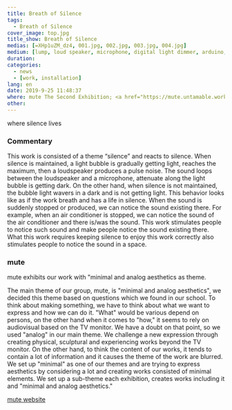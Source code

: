 ```yaml
---
title: Breath of Silence
tags:
  - Breath of Silence
cover_image: top.jpg
title_show: Breath of Silence
medias: [=XHp1uZM_dz4, 001.jpg, 002.jpg, 003.jpg, 004.jpg]
medium: [lump, loud speaker, microphone, digital light dimmer, arduino, raspberry pi]
duration:
categories:
  - news
  - [work, installation]
lang: en
date: 2019-9-25 11:48:37
where: mute The Second Exhibition; <a href="https://mute.untamable.work/archive.html?lang=en" target="_blank">Silence</a>
other:
---
```

where silence lives

### Commentary
This work is consisted of a theme “silence” and reacts to silence. When silence is maintained, a light bubble is gradually getting light, reaches the maximum, then a loudspeaker produces a pulse noise. The sound loops between the loudspeaker and a microphone, attenuate along the light bubble is getting dark. On the other hand, when silence is not maintained, the bubble light wavers in a dark and is not getting light. This behavior looks like as if the work breath and has a life in silence.
When the sound is suddenly stopped or produced, we can notice the sound existing there. For example, when an air conditioner is stopped, we can notice the sound of the air conditioner and there is/was the sound. This work stimulates people to notice such sound and make people notice the sound existing there. What this work requires keeping silence to enjoy this work correctly also stimulates people to notice the sound in a space.


### mute
mute exhibits our work with "minimal and analog aesthetics as theme.

The main theme of our group, mute, is "minimal and analog aesthetics", we decided this theme based on questions which we found in our school.
To think about making something, we have to think about what we want to express and how we can do it. "What" would be various depend on persons, on the other hand when it comes to "how," it seems to rely on audiovisual based on the TV monitor. We have a doubt on that point, so we used "analog" in our main theme. We challenge a new expression through creating physical, sculptural and experiencing works beyond the TV monitor. On the other hand, to think the content of our works, it tends to contain a lot of information and it causes the theme of the work are blurred. We set up "minimal" as one of our themes and are trying to express aesthetics by considering a lot and creating works consisted of minimal elements.
We set up a sub-theme each exhibition, creates works including it and "minimal and analog aesthetics."

[mute website](https://mute.untamable.work/index.html?lang=en)
<!--
# Tag Plugins
## Image
{% img [class names] /path/to/image [width] [height] "title text 'alt text'" %}

## Link
{% link text url [external] [title] %}

## YouTube
{% youtube video_id %}

## Vimeo
{% vimeo video_id [width] [height] %}

<!-- more -->

